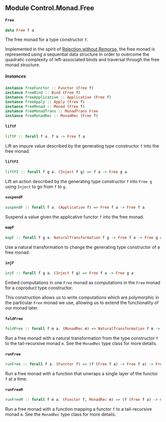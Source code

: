 ## Module Control.Monad.Free

#### `Free`

``` purescript
data Free f a
```

The free monad for a type constructor `f`.

Implemented in the spirit of [Relection without Remorse](http://okmij.org/ftp/Haskell/zseq.pdf),
the free monad is represented using a sequential data structure in
order to overcome the quadratic complexity of left-associated binds
and traversal through the free monad structure.

##### Instances
``` purescript
instance freeFunctor :: Functor (Free f)
instance freeBind :: Bind (Free f)
instance freeApplicative :: Applicative (Free f)
instance freeApply :: Apply (Free f)
instance freeMonad :: Monad (Free f)
instance freeMonadTrans :: MonadTrans Free
instance freeMonadRec :: MonadRec (Free f)
```

#### `liftF`

``` purescript
liftF :: forall f a. f a -> Free f a
```

Lift an impure value described by the generating type constructor `f` into the free monad.

#### `liftFI`

``` purescript
liftFI :: forall f g a. (Inject f g) => f a -> Free g a
```

Lift an action described by the generating type constructor `f` into
`Free g` using `Inject` to go from `f` to `g`.

#### `suspendF`

``` purescript
suspendF :: forall f a. (Applicative f) => Free f a -> Free f a
```

Suspend a value given the applicative functor `f` into the free monad.

#### `mapF`

``` purescript
mapF :: forall f g a. NaturalTransformation f g -> Free f a -> Free g a
```

Use a natural transformation to change the generating type constructor of a free monad.

#### `injF`

``` purescript
injF :: forall f g a. (Inject f g) => Free f a -> Free g a
```

Embed computations in one `Free` monad as computations in the `Free` monad for
a coproduct type constructor.

This construction allows us to write computations which are polymorphic in the
particular `Free` monad we use, allowing us to extend the functionality of
our monad later.

#### `foldFree`

``` purescript
foldFree :: forall f m a. (MonadRec m) => NaturalTransformation f m -> Free f a -> m a
```

Run a free monad with a natural transformation from the type constructor `f`
to the tail-recursive monad `m`. See the `MonadRec` type class for more details.

#### `runFree`

``` purescript
runFree :: forall f a. (Functor f) => (f (Free f a) -> Free f a) -> Free f a -> a
```

Run a free monad with a function that unwraps a single layer of the functor `f` at a time.

#### `runFreeM`

``` purescript
runFreeM :: forall f m a. (Functor f, MonadRec m) => (f (Free f a) -> m (Free f a)) -> Free f a -> m a
```

Run a free monad with a function mapping a functor `f` to a tail-recursive monad `m`.
See the `MonadRec` type class for more details.



